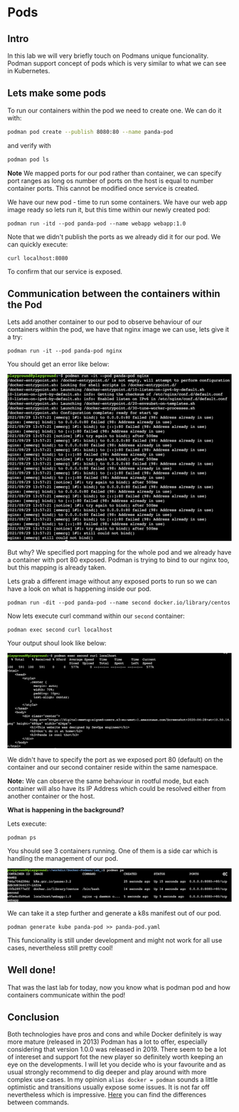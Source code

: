 # Pods
## Intro
In this lab we will very briefly touch on Podmans unique funcionality. Podman support concept of pods which is very similar to what we can see in Kubernetes.
## Lets make some pods
To run our containers within the pod we need to create one.
We can do it with: 
```bash
podman pod create --publish 8080:80 --name panda-pod
```
and verify with 
```bash
podman pod ls
```
**Note** We mapped ports for our pod rather than container, we can specify port ranges as long os number of ports on the host is equal to number container ports. This cannot be modified once service is created.

We have our new pod - time to run some containers. We have our web app image ready so lets run it, but this time within our newly created pod:
```
podman run -itd --pod panda-pod --name webapp webapp:1.0
```
Note that we didn't publish the ports as we already did it for our pod. We can quickly execute:
```
curl localhost:8080
```
To confirm that our service is exposed.

## Communication between the containers within the Pod
Lets add another container to our pod to observe behaviour of our containers within the pod, we have that nginx image we can use, lets give it a try:
```
podman run -it --pod panda-pod nginx
```
You should get an error like below:

![bind-error](./images/bind-error.png)

But why? We specified port mapping for the whole pod and we already have a container with port 80 exposed. Podman is trying to bind to our nginx too, but this mapping is already taken. 

Lets grab a different image without any exposed ports to run so we can have a look on what is happening inside our pod.

```
podman run -dit --pod panda-pod --name second docker.io/library/centos
```
Now lets execute curl command within our `second` container:

```
podman exec second curl localhost
```
Your output shoul look like below:

![inside-pod](./images/inside-pod.png)

We didn't have to specify the port as we exposed port 80 (default) on the container and our second container reside within the same namespace.

**Note:** We can observe the same behaviour in rootful mode, but each container will also have its IP Address which could be resolved either from another container or the host.

**What is happening in the background?**

Lets execute:

```bash
podman ps
```
You should see 3 containers running. One of them is a side car which is handling the management of our pod.

![podman-ps](./images/podman-ps.png)

We can take it a step further and generate a k8s manifest out of our pod.
```
podman generate kube panda-pod >> panda-pod.yaml
```
This funcionality is still under development and might not work for all use cases, nevertheless still pretty cool!

## Well done!
That was the last lab for today, now you know what is podman pod and how containers communicate within the pod!

## Conclusion
Both technologies have pros and cons and while Docker definitely is way more mature (released in 2013) Podman has a lot to offer, especially considering that version 1.0.0 was released in 2019. There seem to be a lot of intereset and support fot the new player so definitely worth keeping an eye on the developments. I will let you decide who is your favourite and as usual strongly recommend to dig deeper and play around with more complex use cases. In my opinion `alias docker = podman` sounds a little optimistic and transitions usually expose some issues. It is not far off nevertheless which is impressive. [Here](https://github.com/containers/podman/blob/main/transfer.md) you can find the differences between commands.